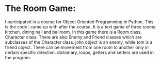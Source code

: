 # The Room Game:

I participated in a course for Object Oriented Programming in Python. This is the code i came up with after the course. It is a text game of three rooms: kitchen, dining hall and ballroom. In this game there is a Room class, Character class. There are also Enemy and Friend classes which are subclasses of the Character class. john object is an enemy, while tom is a friend object. There can be movement from one room to another only in certain specific direction. dictionary, loops, getters and setters are used in the program.
